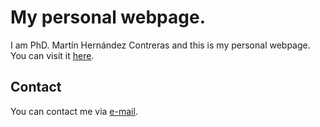 # My personal webpage.

I am PhD. Martín Hernández Contreras and this is my personal webpage. You can visit it [here](https://martinhernandezsoftmatter.github.io/).

## Contact

You can contact me via [e-mail](martin.hernandez@cinvestav.mx).